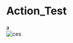 # Action_Test
a   
![ces](https://unv-shield.librian.net/api/unv_shield?url=https://avatars.githubusercontent.com/u/20064807)
